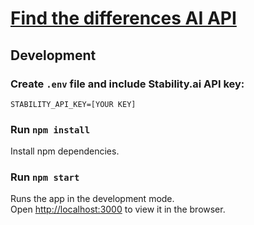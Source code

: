 # [Find the differences AI API](https://find-the-differences-ai-api.onrender.com)

## Development

### Create `.env` file and include Stability.ai API key:

`STABILITY_API_KEY=[YOUR KEY]`

### Run `npm install`

Install npm dependencies.

### Run `npm start`

Runs the app in the development mode.\
Open [http://localhost:3000](http://localhost:3000) to view it in the browser.
